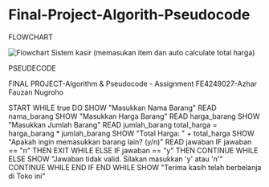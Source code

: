 # Final-Project-Algorith-Pseudocode
FLOWCHART

![Flowchart Sistem kasir (memasukan item dan auto calculate total harga)](https://user-images.githubusercontent.com/127107237/225240724-f289d7da-fb77-4fe4-a0a5-1fc276521906.png)


PSEUDECODE

FINAL PROJECT-Algorithm & Pseudocode - Assignment
FE4249027-Azhar Fauzan Nugroho

START
WHILE true DO
    SHOW "Masukkan Nama Barang"
    READ nama_barang
    SHOW "Masukkan Harga Barang"
    READ harga_barang
    SHOW "Masukkan Jumlah Barang"
    READ jumlah_barang
    total_harga = harga_barang * jumlah_barang
    SHOW "Total Harga: " + total_harga
    SHOW "Apakah ingin memasukkan barang lain? (y/n)"
    READ jawaban
    IF jawaban == "n" THEN
        EXIT WHILE
    ELSE IF jawaban == "y" THEN
        CONTINUE WHILE
    ELSE
        SHOW "Jawaban tidak valid. Silakan masukkan 'y' atau 'n'"
        CONTINUE WHILE
    END IF
END WHILE
SHOW "Terima kasih telah berbelanja di Toko ini"
